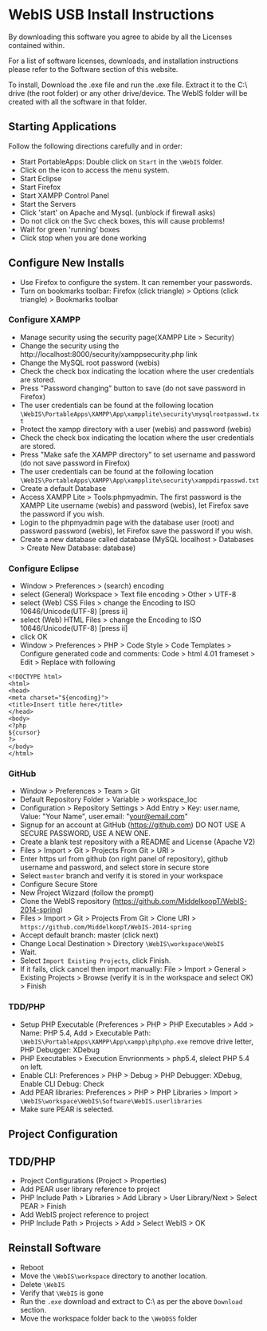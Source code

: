 # WebIS USB Install Instructions #
By downloading this software you agree to abide by all the Licenses contained within.

For a list of software licenses, downloads, and installation instructions please refer to the Software section of this website.

To install, Download the .exe file and run the .exe file. Extract it to the C:\ drive (the root folder) or any other drive/device. The WebIS folder will be created with all the software in that folder.

## Starting Applications ##
Follow the following directions carefully and in order:

 * Start PortableApps: Double click on `Start` in the `\WebIS` folder.
 * Click on the icon to access the menu system.
 * Start Eclipse
 * Start Firefox
 * Start XAMPP Control Panel
 * Start the Servers
  * Click 'start' on Apache and Mysql. (unblock if firewall asks)
  * Do not click on the Svc check boxes, this will cause problems!
  * Wait for green 'running' boxes
  * Click stop when you are done working

## Configure New Installs ##
 * Use Firefox to configure the system.  It can remember your passwords.
 * Turn on bookmarks toolbar: Firefox (click triangle) > Options (click triangle) > Bookmarks toolbar

### Configure XAMPP ###
 * Manage security using the security page(XAMPP Lite > Security)
  * Change the security using the http://localhost:8000/security/xamppsecurity.php link
  * Change the MySQL root password (webis)
  * Check the check box indicating the location where the user credentials are stored.
  * Press "Password changing" button to save (do not save password in Firefox)
  * The user credentials can be found at the following location 
   `\WebIS\PortableApps\XAMPP\App\xampplite\security\mysqlrootpasswd.txt`
  * Protect the xampp directory with a user (webis) and password (webis)
  * Check the check box indicating the location where the user credentials are stored.
  * Press "Make safe the XAMPP directory" to set username and password (do not save password in Firefox)
  * The user credentials can be found at the following location 
   `\WebIS\PortableApps\XAMPP\App\xampplite\security\xamppdirpasswd.txt`
 * Create a default Database
  * Access XAMPP Lite > Tools:phpmyadmin. The first password is the XAMPP Lite username (webis) and password (webis), let Firefox save the password if you wish.
  * Login to the phpmyadmin page with the database user (root) and password password (webis), let Firefox save the password if you wish.
  * Create a new database called database (MySQL localhost > Databases > Create New Database: database)

### Configure Eclipse ###
 * Window > Preferences > (search) encoding 
  * select (General) Workspace > Text file encoding > Other > UTF-8
  * select (Web) CSS Files > change the Encoding to ISO 10646/Unicode(UTF-8) [press ii]
  * select (Web) HTML Files > change the Encoding to ISO 10646/Unicode(UTF-8) [press ii]
  * click OK
 * Window > Preferences > PHP > Code Style > Code Templates > Configure generated code and comments: Code > html 4.01 frameset > Edit > Replace with following

```
<!DOCTYPE html>
<html>
<head>
<meta charset="${encoding}">
<title>Insert title here</title>
</head>
<body>
<?php
${cursor}
?>
</body>
</html>
```

### GitHub ###
 * Window > Preferences > Team > Git
  * Default Repository Folder > Variable > workspace_loc
  * Configuration > Repository Settings > Add Entry > Key: user.name, Value: "Your Name", user.email: "your@email.com"
 * Signup for an account at GitHub (https://github.com) DO NOT USE A SECURE PASSWORD, USE A NEW ONE.
 * Create a blank test repository with a README and License (Apache V2)
 * Files > Import > Git > Projects From Git > URI > 
  * Enter https url from github (on right panel of repository), github username and password, and select store in secure store 
  * Select `master` branch and verify it is stored in your workspace
  * Configure Secure Store
  * New Project Wizzard (follow the prompt)
 * Clone the WebIS repository (https://github.com/MiddelkoopT/WebIS-2014-spring)
  * Files > Import > Git > Projects From Git > Clone URI > `https://github.com/MiddelkoopT/WebIS-2014-spring`
  * Accept default branch: master (click next)
  * Change Local Destination > Directory `\WebIS\workspace\WebIS`
  * Wait.
  * Select `Import Existing Projects`, click Finish.
   * If it fails, click cancel then import manually: File > Import > General > Existing Projects > Browse (verify it is in the workspace and select OK) > Finish

### TDD/PHP ###
 * Setup PHP Executable (Preferences > PHP > PHP Executables > Add > Name: PHP 5.4, Add > Executable Path: `\WebIS\PortableApps\XAMPP\App\xampp\php\php.exe` remove drive letter, PHP Debugger: XDebug
  * PHP Executables > Execution Envrionments > php5.4, slelect PHP 5.4 on left.
 * Enable CLI: Preferences > PHP > Debug > PHP Debugger: XDebug, Enable CLI Debug: Check
 * Add PEAR libraries: Preferences > PHP > PHP Libraries > Import >  `\WebIS\workspace\WebIS\Software\WebIS.userlibraries`
  * Make sure PEAR is selected. 

## Project Configuration ##

## TDD/PHP
 * Project Configurations (Project > Properties)
  * Add PEAR user library reference to project 
   * PHP Include Path > Libraries > Add Library > User Library/Next > Select PEAR > Finish
  * Add WebIS project reference to project
   * PHP Include Path > Projects > Add > Select WebIS > OK

## Reinstall Software ##
 * Reboot
 * Move the `\WebIS\workspace` directory to another location.
 * Delete `\WebIS`
 * Verify that `\WebIS` is gone
 * Run the `.exe` download and extract to C:\ as per the above `Download` section.
 * Move the workspace folder back to the `\WebDSS` folder
